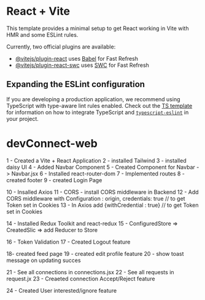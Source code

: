 # React + Vite

This template provides a minimal setup to get React working in Vite with HMR and some ESLint rules.

Currently, two official plugins are available:

- [@vitejs/plugin-react](https://github.com/vitejs/vite-plugin-react/blob/main/packages/plugin-react) uses [Babel](https://babeljs.io/) for Fast Refresh
- [@vitejs/plugin-react-swc](https://github.com/vitejs/vite-plugin-react/blob/main/packages/plugin-react-swc) uses [SWC](https://swc.rs/) for Fast Refresh

## Expanding the ESLint configuration

If you are developing a production application, we recommend using TypeScript with type-aware lint rules enabled. Check out the [TS template](https://github.com/vitejs/vite/tree/main/packages/create-vite/template-react-ts) for information on how to integrate TypeScript and [`typescript-eslint`](https://typescript-eslint.io) in your project.

# devConnect-web

1 - Created a Vite + React Application
2 - installed Tailwind
3 - installed daisy UI
4 - Added Navbar Component
5 - Created Component for Navbar -> Navbar.jsx
6 - Installed react-router-dom
7 - Implemented routes
8 - created footer
9 - created Login Page

10 - Insalled Axios
11 - CORS - install CORS middleware in Backend
12 - Add CORS middleware with Configuration : origin, credentials: true // to get Token set in Cookies
13 - In Axios add {withCredential : true} // to get Token set in Cookies

14 - Installed Redux Toolkit and react-redux
15 - ConfiguredStore => CreatedSlic => add Reducer to Store

16 - Token Validation
17 - Created Logout feature

18- created feed page
19 - created edit profile feature
20 - show toast message on updating succes

21 - See all  connections in connections.jsx
22 - See all  requests in request.jx
23 - Creaeted connection Accept/Reject feature

24 - Created User interested/ignore feature